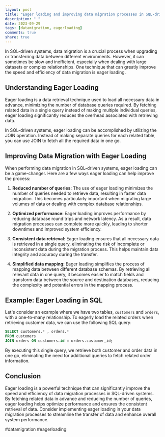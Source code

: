 ```yaml
---
layout: post
title: "Eager loading and improving data migration processes in SQL-driven systems"
description: " "
date: 2023-09-29
tags: [datamigration, eagerloading]
comments: true
share: true
---
```


In SQL-driven systems, data migration is a crucial process when upgrading or transferring data between different environments. However, it can sometimes be slow and inefficient, especially when dealing with large datasets or complex relationships. One technique that can greatly improve the speed and efficiency of data migration is eager loading.

## Understanding Eager Loading

Eager loading is a data retrieval technique used to load all necessary data in advance, minimizing the number of database queries required. By fetching related data in a single query instead of making multiple individual queries, eager loading significantly reduces the overhead associated with retrieving data.

In SQL-driven systems, eager loading can be accomplished by utilizing the JOIN operation. Instead of making separate queries for each related table, you can use JOIN to fetch all the required data in one go.

## Improving Data Migration with Eager Loading

When performing data migration in SQL-driven systems, eager loading can be a game-changer. Here are a few ways eager loading can help improve the process:

1. **Reduced number of queries**: The use of eager loading minimizes the number of queries needed to retrieve data, resulting in faster data migration. This becomes particularly important when migrating large volumes of data or dealing with complex database relationships.

2. **Optimized performance**: Eager loading improves performance by reducing database round trips and network latency. As a result, data migration processes can complete more quickly, leading to shorter downtimes and improved system efficiency.

3. **Consistent data retrieval**: Eager loading ensures that all necessary data is retrieved in a single query, eliminating the risk of incomplete or inconsistent data during the migration process. This helps maintain data integrity and accuracy during the transfer.

4. **Simplified data mapping**: Eager loading simplifies the process of mapping data between different database schemas. By retrieving all relevant data in one query, it becomes easier to match fields and transform data between the source and destination databases, reducing the complexity and potential errors in the mapping process.

## Example: Eager Loading in SQL

Let's consider an example where we have two tables, `customers` and `orders`, with a one-to-many relationship. To eagerly load the related orders when retrieving customer data, we can use the following SQL query:

```sql
SELECT customers.* , orders.*
FROM customers
JOIN orders ON customers.id = orders.customer_id;
```

By executing this single query, we retrieve both customer and order data in one go, eliminating the need for additional queries to fetch related order information.

## Conclusion

Eager loading is a powerful technique that can significantly improve the speed and efficiency of data migration processes in SQL-driven systems. By fetching related data in advance and reducing the number of queries, eager loading helps optimize performance and ensures the consistent retrieval of data. Consider implementing eager loading in your data migration processes to streamline the transfer of data and enhance overall system performance.

#datamigration #eagerloading